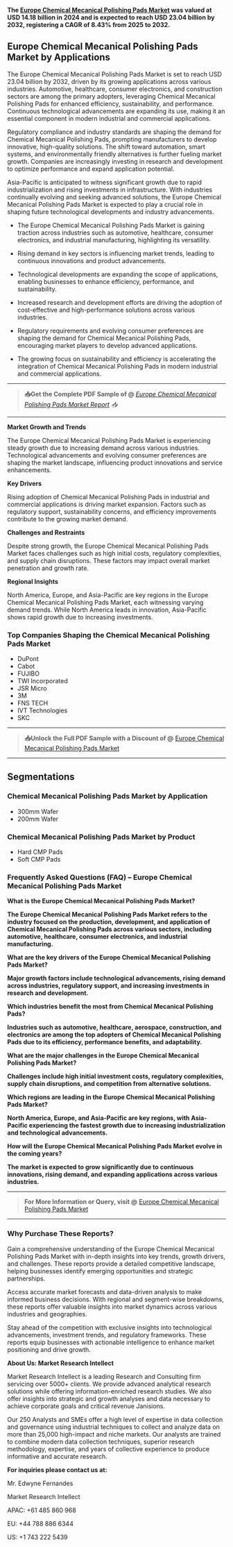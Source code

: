 <p><strong>The <a href="https://www.marketresearchintellect.com/download-sample/?rid=502203&amp;utm_source=Pulse-April-Europe&amp;utm_medium=852">Europe Chemical Mecanical Polishing Pads Market</a> was valued at USD 14.18 billion in 2024 and is expected to reach USD 23.04 billion by 2032, registering a CAGR of 8.43% from 2025 to 2032.</strong></p><h2>Europe Chemical Mecanical Polishing Pads Market by Applications&nbsp;</h2><p><p>The Europe Chemical Mecanical Polishing Pads Market is set to reach USD 23.04 billion by 2032, driven by its growing applications across various industries. Automotive, healthcare, consumer electronics, and construction sectors are among the primary adopters, leveraging Chemical Mecanical Polishing Pads for enhanced efficiency, sustainability, and performance. Continuous technological advancements are expanding its use, making it an essential component in modern industrial and commercial applications.</p><p>Regulatory compliance and industry standards are shaping the demand for Chemical Mecanical Polishing Pads, prompting manufacturers to develop innovative, high-quality solutions. The shift toward automation, smart systems, and environmentally friendly alternatives is further fueling market growth. Companies are increasingly investing in research and development to optimize performance and expand application potential.</p><p>Asia-Pacific is anticipated to witness significant growth due to rapid industrialization and rising investments in infrastructure. With industries continually evolving and seeking advanced solutions, the Europe Chemical Mecanical Polishing Pads Market is expected to play a crucial role in shaping future technological developments and industry advancements.</p></p><ul><li><p>The Europe Chemical Mecanical Polishing Pads Market is gaining traction across industries such as automotive, healthcare, consumer electronics, and industrial manufacturing, highlighting its versatility.</p></li><li><p>Rising demand in key sectors is influencing market trends, leading to continuous innovations and product advancements.</p></li><li><p>Technological developments are expanding the scope of applications, enabling businesses to enhance efficiency, performance, and sustainability.</p></li><li><p>Increased research and development efforts are driving the adoption of cost-effective and high-performance solutions across various industries.</p></li><li><p>Regulatory requirements and evolving consumer preferences are shaping the demand for Chemical Mecanical Polishing Pads, encouraging market players to develop advanced applications.</p></li><li><p>The growing focus on sustainability and efficiency is accelerating the integration of Chemical Mecanical Polishing Pads in modern industrial and commercial applications.</p></li></ul><hr /><blockquote><p><strong><span class="font-[700]">📥Get the Complete PDF Sample of @ </span></strong><em><span class="font-[700]"><a href="https://www.marketresearchintellect.com/download-sample/?rid=502203&amp;utm_source=Pulse-April-Europe&amp;utm_medium=852" target="_blank" data-tracking-control-name="article-ssr-frontend-pulse_little-text-block" data-tracking-will-navigate="" data-test-link="">Europe Chemical Mecanical Polishing Pads Market Report</a>&nbsp;📥</span></em></p></blockquote><hr /><p class="" data-start="77" data-end="360"><strong data-start="77" data-end="105">Market Growth and Trends</strong></p><p class="" data-start="77" data-end="360">The Europe Chemical Mecanical Polishing Pads Market is experiencing steady growth due to increasing demand across various industries. Technological advancements and evolving consumer preferences are shaping the market landscape, influencing product innovations and service enhancements.</p><p class="" data-start="362" data-end="606"><strong data-start="362" data-end="377">Key Drivers</strong></p><p class="" data-start="362" data-end="606">Rising adoption of Chemical Mecanical Polishing Pads in industrial and commercial applications is driving market expansion. Factors such as regulatory support, sustainability concerns, and efficiency improvements contribute to the growing market demand.</p><p class="" data-start="608" data-end="849"><strong data-start="608" data-end="637">Challenges and Restraints</strong></p><p class="" data-start="608" data-end="849">Despite strong growth, the Europe Chemical Mecanical Polishing Pads Market faces challenges such as high initial costs, regulatory complexities, and supply chain disruptions. These factors may impact overall market penetration and growth rate.</p><p class="" data-start="851" data-end="1095"><strong data-start="851" data-end="872">Regional Insights</strong></p><p class="" data-start="851" data-end="1095">North America, Europe, and Asia-Pacific are key regions in the Europe Chemical Mecanical Polishing Pads Market, each witnessing varying demand trends. While North America leads in innovation, Asia-Pacific shows rapid growth due to increasing investments.</p><p><h3>Top Companies Shaping the Chemical Mecanical Polishing Pads Market </h3><ul><li>DuPont</li><li>Cabot</li><li>FUJIBO</li><li>TWI Incorporated</li><li>JSR Micro</li><li>3M</li><li>FNS TECH</li><li>IVT Technologies</li><li>SKC</li></ul></p><hr /><blockquote><p><strong>📥Unlock the Full PDF Sample with a Discount of @</strong> <a href="https://www.marketresearchintellect.com/ask-for-discount/?rid=502203&amp;utm_source=Pulse-April-Europe&amp;utm_medium=852">Europe Chemical Mecanical Polishing Pads Market</a></p></blockquote><hr /><p><h2>Segmentations</h2><h3>Chemical Mecanical Polishing Pads Market by Application</h3><ul><li>300mm Wafer</li><li>200mm Wafer</li></ul><h3>Chemical Mecanical Polishing Pads Market by Product</h3><ul><li>Hard CMP Pads</li><li>Soft CMP Pads</li></ul></p><h3><strong>Frequently Asked Questions (FAQ) &ndash; Europe Chemical Mecanical Polishing Pads Market</strong></h3><p><strong>What is the Europe Chemical Mecanical Polishing Pads Market?</strong></p><p><strong>The Europe Chemical Mecanical Polishing Pads Market refers to the industry focused on the production, development, and application of Chemical Mecanical Polishing Pads across various sectors, including automotive, healthcare, consumer electronics, and industrial manufacturing.</strong></p><p><strong>What are the key drivers of the Europe Chemical Mecanical Polishing Pads Market?</strong></p><p><strong>Major growth factors include technological advancements, rising demand across industries, regulatory support, and increasing investments in research and development.</strong></p><p><strong>Which industries benefit the most from Chemical Mecanical Polishing Pads?</strong></p><p><strong>Industries such as automotive, healthcare, aerospace, construction, and electronics are among the top adopters of Chemical Mecanical Polishing Pads due to its efficiency, performance benefits, and adaptability.</strong></p><p><strong>What are the major challenges in the Europe Chemical Mecanical Polishing Pads Market?</strong></p><p><strong>Challenges include high initial investment costs, regulatory complexities, supply chain disruptions, and competition from alternative solutions.</strong></p><p><strong>Which regions are leading in the Europe Chemical Mecanical Polishing Pads Market?</strong></p><p><strong>North America, Europe, and Asia-Pacific are key regions, with Asia-Pacific experiencing the fastest growth due to increasing industrialization and technological advancements.</strong></p><p><strong>How will the Europe Chemical Mecanical Polishing Pads Market evolve in the coming years?</strong></p><p><strong>The market is expected to grow significantly due to continuous innovations, rising demand, and expanding applications across various industries.</strong></p><hr /><blockquote><p><span class="font-[700]"><strong>For More Information or Query, visit&nbsp;@</strong>&nbsp;</span><span class="font-[700]"><a href="https://www.marketresearchintellect.com/product/chemical-mecanical-polishing-pads-market-size-and-forecast/?utm_source=Linkedin&utm_medium=852" target="_blank" data-tracking-control-name="article-ssr-frontend-pulse_little-text-block" data-tracking-will-navigate="" data-test-link="">Europe Chemical Mecanical Polishing Pads Market</a></span></p></blockquote><hr /><h3><strong data-start="0" data-end="31">Why Purchase These Reports?</strong></h3><p class="" data-start="35" data-end="297">Gain a comprehensive understanding of the Europe Chemical Mecanical Polishing Pads Market with in-depth insights into key trends, growth drivers, and challenges. These reports provide a detailed competitive landscape, helping businesses identify emerging opportunities and strategic partnerships.</p><p class="" data-start="299" data-end="540">Access accurate market forecasts and data-driven analysis to make informed business decisions. With regional and segment-wise breakdowns, these reports offer valuable insights into market dynamics across various industries and geographies.</p><p class="" data-start="542" data-end="784">Stay ahead of the competition with exclusive insights into technological advancements, investment trends, and regulatory frameworks. These reports equip businesses with actionable intelligence to enhance market positioning and drive growth.</p><p><strong><span class="font-[700]">About Us: Market Research Intellect</span></strong></p><p><span class="">Market Research Intellect is a leading Research and Consulting firm servicing over 5000+ clients. We provide advanced analytical research solutions while offering information-enriched research studies.&nbsp;</span>We also offer insights into strategic and growth analyses and data necessary to achieve corporate goals and critical revenue Janisions.</p><p><span class="">Our 250 Analysts and SMEs offer a high level of expertise in data collection and governance using industrial techniques to collect and analyze data on more than 25,000 high-impact and niche markets. Our analysts are trained to combine modern data collection techniques, superior research methodology, expertise, and years of collective experience to produce informative and accurate research.</span></p><p><strong>For inquiries please contact us at:</strong></p><p>Mr. Edwyne Fernandes</p><p>Market Research Intellect</p><p>APAC: +61 485 860 968</p><p>EU: +44 788 886 6344</p><p>US: +1 743 222 5439</p>